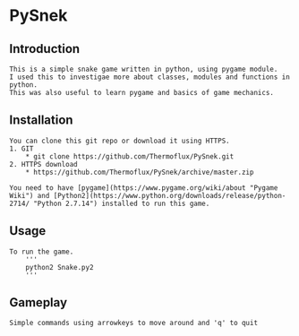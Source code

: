 # PySnek
	
## Introduction	
	This is a simple snake game written in python, using pygame module.
	I used this to investigae more about classes, modules and functions in python.
	This was also useful to learn pygame and basics of game mechanics.

## Installation
	You can clone this git repo or download it using HTTPS.
	1. GIT
		* git clone https://github.com/Thermoflux/PySnek.git
	2. HTTPS download
		* https://github.com/Thermoflux/PySnek/archive/master.zip
	
	You need to have [pygame](https://www.pygame.org/wiki/about "Pygame Wiki") and [Python2](https://www.python.org/downloads/release/python-2714/ "Python 2.7.14") installed to run this game.
	
## Usage

	To run the game.
		'''
		python2 Snake.py2
		'''

## Gameplay

	Simple commands using arrowkeys to move around and 'q' to quit
	

